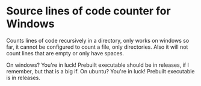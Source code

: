 # Source lines of code counter for Windows
Counts lines of code recursively in a directory, only works on windows so far, it cannot be configured to count a file, only directories. Also it will not count lines that are empty or only have spaces.

On windows? You're in luck! Prebuilt executable should be in releases, if I remember, but that is a big if.
On ubuntu? You're in luck! Prebuilt executable is in releases.
